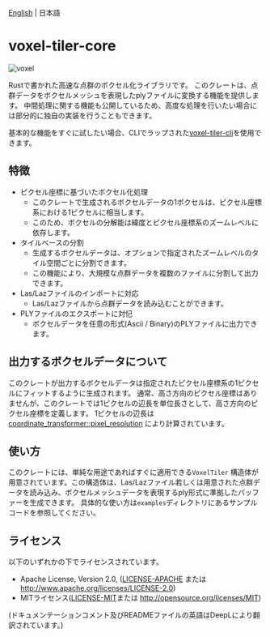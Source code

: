 [English](README.md) | 日本語

# voxel-tiler-core

![voxel](https://github.com/azishio/voxel-tiler-core-rs/assets/127939746/2c1402c1-03a1-4c05-af64-daa3ea2976a0)

Rustで書かれた高速な点群のボクセル化ライブラリです。
このクレートは、点群データをボクセルメッシュを表現したplyファイルに変換する機能を提供します。
中間処理に関する機能も公開しているため、高度な処理を行いたい場合には部分的に独自の実装を行うこともできます。

基本的な機能をすぐに試したい場合、CLIでラップされた[voxel-tiler-cli](https://crates.io/crates/voxel-tiler-cli)を使用できます。

## 特徴

+ ピクセル座標に基づいたボクセル化処理
    + このクレートで生成されるボクセルデータの1ボクセルは、ピクセル座標系における1ピクセルに相当します。
    + このため、ボクセルの分解能は緯度とピクセル座標系のズームレベルに依存します。
+ タイルベースの分割
    + 生成するボクセルデータは、オプションで指定されたズームレベルのタイル空間ごとに分割できます。
    + この機能により、大規模な点群データを複数のファイルに分割して出力できます。
+ Las/Lazファイルのインポートに対応
    + Las/Lazファイルから点群データを読み込むことができます。
+ PLYファイルのエクスポートに対忋
    + ボクセルデータを任意の形式(Ascii / Binary)のPLYファイルに出力できます。

## 出力するボクセルデータについて

このクレートが出力するボクセルデータは指定されたピクセル座標系の1ピクセルにフィットするように生成されます。
通常、高さ方向のピクセル座標はありませんが、このクレートでは1ピクセルの辺長を単位長さとして、高さ方向のピクセル座標を定義します。
1ピクセルの辺長は
[coordinate_transformer::pixel_resolution](https://docs.rs/coordinate-transformer/1.5.0/coordinate_transformer/pixel_ll/fn.pixel_resolution.html)
により計算されています。

## 使い方

このクレートには、単純な用途であればすぐに適用できる`VoxelTiler`
構造体が用意されています。この構造体は、Las/Lazファイル若しくは用意された点群データを読み込み、ボクセルメッシュデータを表現するply形式に準拠したバッファーを生成できます。
具体的な使い方は`examples`ディレクトリにあるサンプルコードを参照してください。

## ライセンス

以下のいずれかの下でライセンスされています。

+ Apache License, Version 2.0, ([LICENSE-APACHE](LICENSE-APACHE) または http://www.apache.org/licenses/LICENSE-2.0)
+ MITライセンス([LICENSE-MIT](LICENSE-MIT)または http://opensource.org/licenses/MIT)

(ドキュメンテーションコメント及びREADMEファイルの英語はDeepLにより翻訳されています。)
